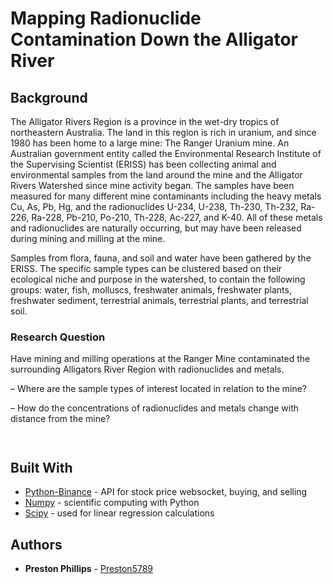 # Mapping Radionuclide Contamination Down the Alligator River

## Background
The Alligator Rivers Region is a province in the wet-dry tropics of northeastern Australia. The land in this region is rich in uranium, and since 1980 has been home to a large mine: The Ranger Uranium mine. An Australian government entity called the Environmental Research Institute of the Supervising Scientist (ERISS) has been collecting animal and environmental samples from the land around the mine and the Alligator Rivers Watershed since mine activity began. The samples have been measured for many different mine contaminants including the heavy metals Cu, As, Pb, Hg, and the radionuclides U-234, U-238, Th-230, Th-232, Ra-226, Ra-228, Pb-210, Po-210, Th-228, Ac-227, and K-40. All of these metals and radionuclides are naturally occurring, but may have been released during mining and milling at the mine.

Samples from flora, fauna, and soil and water have been gathered by the ERISS. The specific sample types can be clustered based on their ecological niche and purpose in the watershed, to contain the following groups: water, fish, molluscs, freshwater animals, freshwater plants, freshwater sediment, terrestrial animals, terrestrial plants, and terrestrial soil.


### Research Question
Have mining and milling operations at the Ranger Mine contaminated the surrounding Alligators River Region with radionuclides and metals.

–	Where are the sample types of interest located in relation to the mine?

–	How do the concentrations of radionuclides and metals change with distance from the mine?



```

```

```

```


## Built With

* [Python-Binance](https://github.com/sammchardy/python-binance) - API for stock price websocket, buying, and selling
* [Numpy](https://www.numpy.org/) - scientific computing with Python
* [Scipy](https://www.scipy.org/) - used for linear regression calculations


## Authors

* **Preston Phillips** - [Preston5789](https://github.com/Preston5789)


